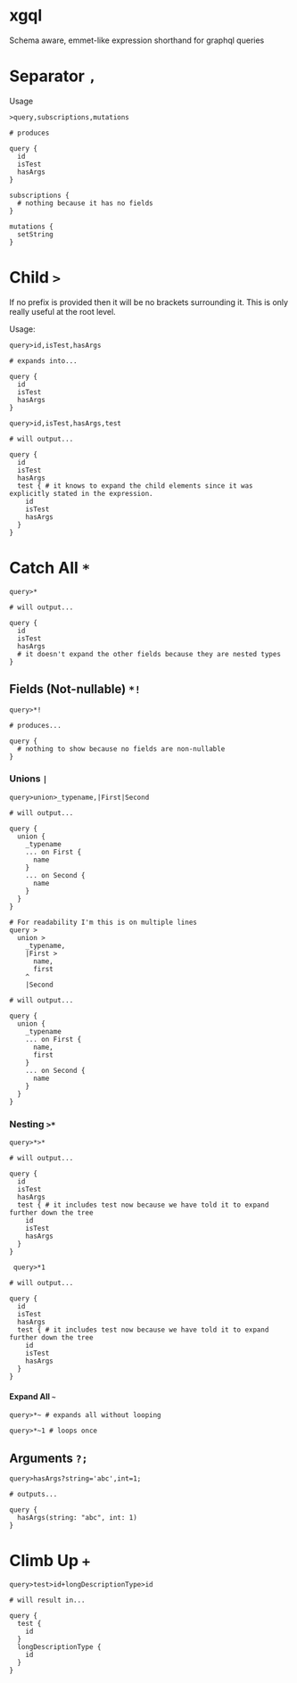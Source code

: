 # xgql

Schema aware, emmet-like expression shorthand for graphql queries

# Separator `,`

Usage

    >query,subscriptions,mutations

    # produces

    query {
      id
      isTest
      hasArgs
    }

    subscriptions {
      # nothing because it has no fields
    }

    mutations {
      setString
    }

# Child `>`

If no prefix is provided then it will be no brackets surrounding it. This is only really useful at the root level.

Usage:

    query>id,isTest,hasArgs
    
    # expands into...

    query {
      id
      isTest
      hasArgs
    }

<!-- break -->

    query>id,isTest,hasArgs,test

    # will output...

    query {
      id
      isTest
      hasArgs
      test { # it knows to expand the child elements since it was explicitly stated in the expression.
        id
        isTest
        hasArgs
      }
    }

# Catch All `*`

    query>*

    # will output...

    query {
      id
      isTest
      hasArgs
      # it doesn't expand the other fields because they are nested types
    }

## Fields (Not-nullable) `*!`

    query>*!

    # produces...

    query {
      # nothing to show because no fields are non-nullable
    }

### Unions `|`

    query>union>_typename,|First|Second

    # will output...

    query {
      union {
        _typename
        ... on First {
          name
        }
        ... on Second {
          name
        }
      }
    }

<!-- break -->

    # For readability I'm this is on multiple lines
    query >
      union >
        _typename,
        |First >
          name,
          first
        ^
        |Second

    # will output...

    query {
      union {
        _typename
        ... on First {
          name,
          first
        }
        ... on Second {
          name
        }
      }
    }


### Nesting `>*`

    query>*>*

    # will output...

    query {
      id
      isTest
      hasArgs
      test { # it includes test now because we have told it to expand further down the tree
        id
        isTest
        hasArgs
      }
    }

<!-- break -->

     query>*1

    # will output...

    query {
      id
      isTest
      hasArgs
      test { # it includes test now because we have told it to expand further down the tree
        id
        isTest
        hasArgs
      }
    }

#### Expand All `~`

    query>*~ # expands all without looping

<!-- break -->

    query>*~1 # loops once

## Arguments `?;`

    query>hasArgs?string='abc',int=1; 

    # outputs...

    query {
      hasArgs(string: "abc", int: 1)
    }

# Climb Up `+`

    query>test>id+longDescriptionType>id

    # will result in...

    query {
      test {
        id
      }
      longDescriptionType {
        id
      }
    }